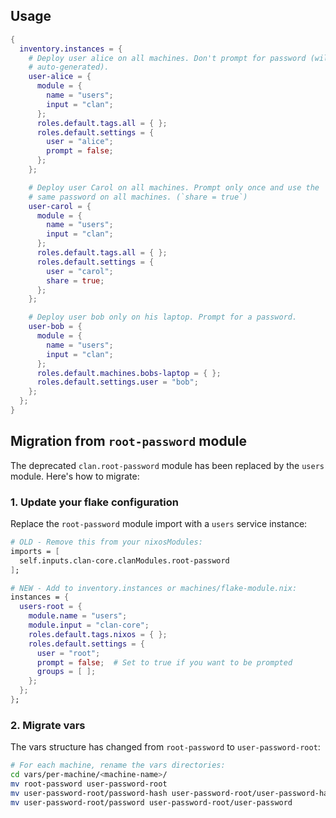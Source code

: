 ## Usage

```nix
{
  inventory.instances = {
    # Deploy user alice on all machines. Don't prompt for password (will be
    # auto-generated).
    user-alice = {
      module = {
        name = "users";
        input = "clan";
      };
      roles.default.tags.all = { };
      roles.default.settings = {
        user = "alice";
        prompt = false;
      };
    };

    # Deploy user Carol on all machines. Prompt only once and use the
    # same password on all machines. (`share = true`)
    user-carol = {
      module = {
        name = "users";
        input = "clan";
      };
      roles.default.tags.all = { };
      roles.default.settings = {
        user = "carol";
        share = true;
      };
    };

    # Deploy user bob only on his laptop. Prompt for a password.
    user-bob = {
      module = {
        name = "users";
        input = "clan";
      };
      roles.default.machines.bobs-laptop = { };
      roles.default.settings.user = "bob";
    };
  };
}
```

## Migration from `root-password` module

The deprecated `clan.root-password` module has been replaced by the `users` module. Here's how to migrate:

### 1. Update your flake configuration

Replace the `root-password` module import with a `users` service instance:

```nix
# OLD - Remove this from your nixosModules:
imports = [
  self.inputs.clan-core.clanModules.root-password
];

# NEW - Add to inventory.instances or machines/flake-module.nix:
instances = {
  users-root = {
    module.name = "users";
    module.input = "clan-core";
    roles.default.tags.nixos = { };
    roles.default.settings = {
      user = "root";
      prompt = false;  # Set to true if you want to be prompted
      groups = [ ];
    };
  };
};
```

### 2. Migrate vars

The vars structure has changed from `root-password` to `user-password-root`:

```bash
# For each machine, rename the vars directories:
cd vars/per-machine/<machine-name>/
mv root-password user-password-root
mv user-password-root/password-hash user-password-root/user-password-hash
mv user-password-root/password user-password-root/user-password
```
